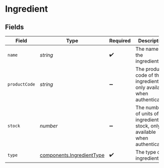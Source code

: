 # Ingredient


## Fields

| Field                                                                              | Type                                                                               | Required                                                                           | Description                                                                        | Example                                                                            |
| ---------------------------------------------------------------------------------- | ---------------------------------------------------------------------------------- | ---------------------------------------------------------------------------------- | ---------------------------------------------------------------------------------- | ---------------------------------------------------------------------------------- |
| `name`                                                                             | *string*                                                                           | :heavy_check_mark:                                                                 | The name of the ingredient.                                                        | Sugar Syrup                                                                        |
| `productCode`                                                                      | *string*                                                                           | :heavy_minus_sign:                                                                 | The product code of the ingredient, only available when authenticated.             | AC-A2DF3                                                                           |
| `stock`                                                                            | *number*                                                                           | :heavy_minus_sign:                                                                 | The number of units of the ingredient in stock, only available when authenticated. | 10                                                                                 |
| `type`                                                                             | [components.IngredientType](../../models/shared/ingredienttype.md)                 | :heavy_check_mark:                                                                 | The type of ingredient.                                                            |                                                                                    |